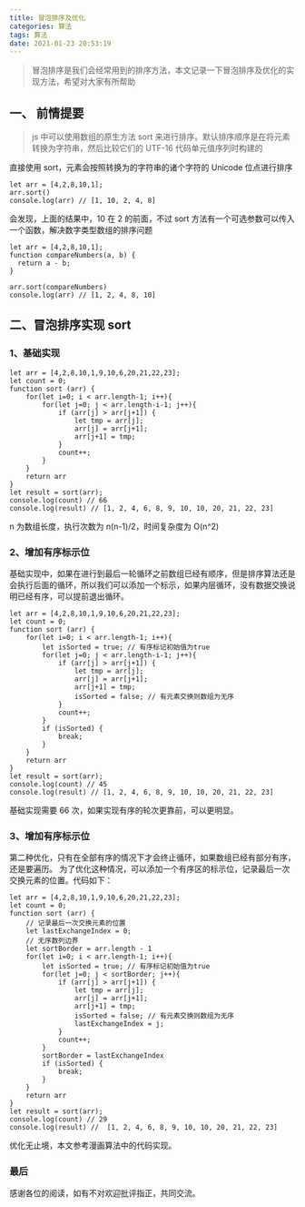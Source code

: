 ```yaml
---
title: 冒泡排序及优化
categories: 算法
tags: 算法
date: 2021-01-23 20:53:19
---
```


> 冒泡排序是我们会经常用到的排序方法，本文记录一下冒泡排序及优化的实现方法，希望对大家有所帮助

## 一、 前情提要

> js 中可以使用数组的原生方法 sort 来进行排序。默认排序顺序是在将元素转换为字符串，然后比较它们的 UTF-16 代码单元值序列时构建的

直接使用 sort，元素会按照转换为的字符串的诸个字符的 Unicode 位点进行排序

```
let arr = [4,2,8,10,1];
arr.sort()
console.log(arr) // [1, 10, 2, 4, 8]
```

会发现，上面的结果中，10 在 2 的前面，不过 sort 方法有一个可选参数可以传入一个函数，解决数字类型数组的排序问题

```
let arr = [4,2,8,10,1];
function compareNumbers(a, b) {
  return a - b;
}

arr.sort(compareNumbers)
console.log(arr) // [1, 2, 4, 8, 10]
```

## 二、冒泡排序实现 sort

### 1、基础实现

```
let arr = [4,2,8,10,1,9,10,6,20,21,22,23];
let count = 0;
function sort (arr) {
    for(let i=0; i < arr.length-1; i++){
        for(let j=0; j < arr.length-i-1; j++){
            if (arr[j] > arr[j+1]) {
                let tmp = arr[j];
                arr[j] = arr[j+1];
                arr[j+1] = tmp;
            }
            count++;
        }
    }
    return arr
}
let result = sort(arr);
console.log(count) // 66
console.log(result) // [1, 2, 4, 6, 8, 9, 10, 10, 20, 21, 22, 23]

```

n 为数组长度，执行次数为 n(n-1)/2，时间复杂度为 O(n^2)

### 2、增加有序标示位

基础实现中，如果在进行到最后一轮循环之前数组已经有顺序，但是排序算法还是会执行后面的循环，所以我们可以添加一个标示，如果内层循环，没有数据交换说明已经有序，可以提前退出循环。

```
let arr = [4,2,8,10,1,9,10,6,20,21,22,23];
let count = 0;
function sort (arr) {
    for(let i=0; i < arr.length-1; i++){
        let isSorted = true; // 有序标记初始值为true
        for(let j=0; j < arr.length-i-1; j++){
            if (arr[j] > arr[j+1]) {
                let tmp = arr[j];
                arr[j] = arr[j+1];
                arr[j+1] = tmp;
                isSorted = false; // 有元素交换则数组为无序
            }
            count++;
        }
        if (isSorted) {
            break;
        }
    }
    return arr
}
let result = sort(arr);
console.log(count) // 45
console.log(result) // [1, 2, 4, 6, 8, 9, 10, 10, 20, 21, 22, 23]
```

基础实现需要 66 次，如果实现有序的轮次更靠前，可以更明显。

### 3、增加有序标示位

第二种优化，只有在全部有序的情况下才会终止循环，如果数组已经有部分有序，还是要遍历。
为了优化这种情况，可以添加一个有序区的标示位，记录最后一次交换元素的位置。代码如下：

```
let arr = [4,2,8,10,1,9,10,6,20,21,22,23];
let count = 0;
function sort (arr) {
    // 记录最后一次交换元素的位置
    let lastExchangeIndex = 0;
    // 无序数列边界
    let sortBorder = arr.length - 1
    for(let i=0; i < arr.length-1; i++){
        let isSorted = true; // 有序标记初始值为true
        for(let j=0; j < sortBorder; j++){
            if (arr[j] > arr[j+1]) {
                let tmp = arr[j];
                arr[j] = arr[j+1];
                arr[j+1] = tmp;
                isSorted = false; // 有元素交换则数组为无序
                lastExchangeIndex = j;
            }
            count++;
        }
        sortBorder = lastExchangeIndex
        if (isSorted) {
            break;
        }
    }
    return arr
}
let result = sort(arr);
console.log(count) // 29
console.log(result) //  [1, 2, 4, 6, 8, 9, 10, 10, 20, 21, 22, 23]
```

优化无止境，本文参考漫画算法中的代码实现。

### 最后

感谢各位的阅读，如有不对欢迎批评指正，共同交流。
